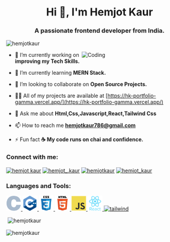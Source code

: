 <h1 align="center">Hi 👋, I'm Hemjot Kaur</h1>
<h3 align="center">A passionate frontend developer from India.</h3>

<p align="left"> <img src="https://komarev.com/ghpvc/?username=hemjotkaur&label=Profile%20views&color=0e75b6&style=flat" alt="hemjotkaur" /> </p>
  <td>
      <img align="right" alt="Coding" width="300" src="https://user-images.githubusercontent.com/74038190/236119160-976a0405-caa7-470c-9356-16d43402ea0a.gif" />
    </td>

- 🔭 I’m currently working on **improving my Tech Skills.**

- 🌱 I’m currently learning **MERN Stack.**

- 👯 I’m looking to collaborate on **Open Source Projects.**

- 👨‍💻 All of my projects are available at [https://hk-portfolio-gamma.vercel.app/](https://hk-portfolio-gamma.vercel.app/)

- 💬 Ask me about **Html,Css,Javascript,React,Tailwind Css**

- 📫 How to reach me **hemjotkaur786@gmail.com**

- ⚡ Fun fact **☕ My code runs on chai and confidence.**




<h3 align="left">Connect with me:</h3>
<p align="left">
<a href="https://linkedin.com/in/hemjot kaur" target="blank"><img align="center" src="https://raw.githubusercontent.com/rahuldkjain/github-profile-readme-generator/master/src/images/icons/Social/linked-in-alt.svg" alt="hemjot kaur" height="30" width="40" /></a>
<a href="https://instagram.com/hemjot_.kaur" target="blank"><img align="center" src="https://raw.githubusercontent.com/rahuldkjain/github-profile-readme-generator/master/src/images/icons/Social/instagram.svg" alt="hemjot_.kaur" height="30" width="40" /></a>
<a href="https://www.codechef.com/users/hemjotkaur" target="blank"><img align="center" src="https://cdn.jsdelivr.net/npm/simple-icons@3.1.0/icons/codechef.svg" alt="hemjotkaur" height="30" width="40" /></a>
<a href="https://www.leetcode.com/hemjot_kaur" target="blank"><img align="center" src="https://raw.githubusercontent.com/rahuldkjain/github-profile-readme-generator/master/src/images/icons/Social/leet-code.svg" alt="hemjot_kaur" height="30" width="40" /></a>
</p>

<h3 align="left">Languages and Tools:</h3>
<p align="left"> <a href="https://www.cprogramming.com/" target="_blank" rel="noreferrer"> <img src="https://raw.githubusercontent.com/devicons/devicon/master/icons/c/c-original.svg" alt="c" width="40" height="40"/> </a> <a href="https://www.w3schools.com/cpp/" target="_blank" rel="noreferrer"> <img src="https://raw.githubusercontent.com/devicons/devicon/master/icons/cplusplus/cplusplus-original.svg" alt="cplusplus" width="40" height="40"/> </a> <a href="https://www.w3schools.com/css/" target="_blank" rel="noreferrer"> <img src="https://raw.githubusercontent.com/devicons/devicon/master/icons/css3/css3-original-wordmark.svg" alt="css3" width="40" height="40"/> </a> <a href="https://www.w3.org/html/" target="_blank" rel="noreferrer"> <img src="https://raw.githubusercontent.com/devicons/devicon/master/icons/html5/html5-original-wordmark.svg" alt="html5" width="40" height="40"/> </a> <a href="https://developer.mozilla.org/en-US/docs/Web/JavaScript" target="_blank" rel="noreferrer"> <img src="https://raw.githubusercontent.com/devicons/devicon/master/icons/javascript/javascript-original.svg" alt="javascript" width="40" height="40"/> </a> <a href="https://reactjs.org/" target="_blank" rel="noreferrer"> <img src="https://raw.githubusercontent.com/devicons/devicon/master/icons/react/react-original-wordmark.svg" alt="react" width="40" height="40"/> </a> <a href="https://tailwindcss.com/" target="_blank" rel="noreferrer"> <img src="https://www.vectorlogo.zone/logos/tailwindcss/tailwindcss-icon.svg" alt="tailwind" width="40" height="40"/> </a> </p>

<p>&nbsp;<img align="center" src="https://github-readme-stats.vercel.app/api?username=hemjotkaur&show_icons=true&locale=en" alt="hemjotkaur" /></p>

<p><img align="center" src="https://github-readme-streak-stats.herokuapp.com/?user=hemjotkaur&" alt="hemjotkaur" /></p>


